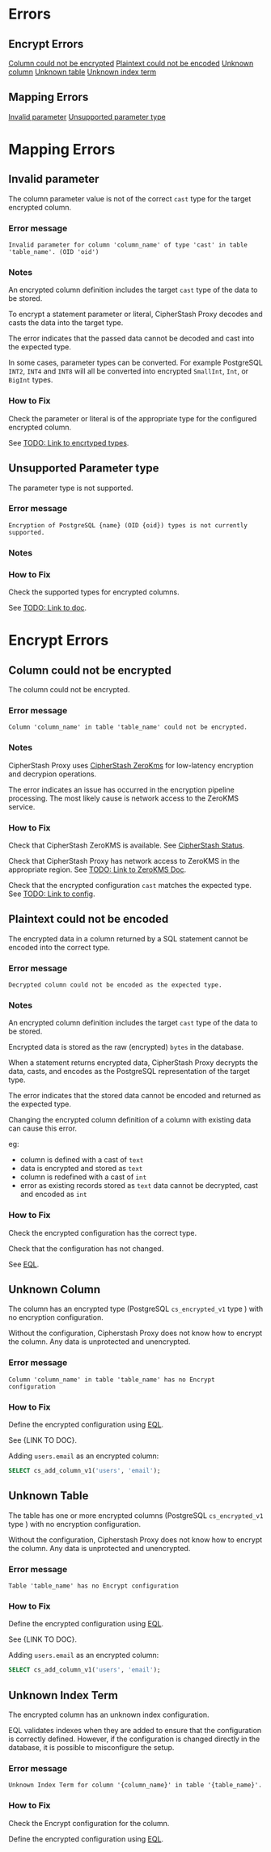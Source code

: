 

# Errors

## Encrypt Errors
[Column could not be encrypted](#encrypt-column-could-not-be-encrypted)
[Plaintext could not be encoded](#encrypt-plaintext-could-not-be-encoded)
[Unknown column](#encrypt-unknown-column)
[Unknown table](#encrypt-unknown-table)
[Unknown index term](#encrypt-unknown-index-term)


## Mapping Errors

[Invalid parameter](#mapping-invalid-parameter)
[Unsupported parameter type](#mapping-unsupported-parameter-type)


<!-- ---------------------------------------------------------------------------------------------------- -->





<!-- ---------------------------------------------------------------------------------------------------- -->

# Mapping Errors





## Invalid parameter <a id='mapping-invalid-parameter'></a>

The column parameter value is not of the correct `cast` type for the target encrypted column.


### Error message

    Invalid parameter for column 'column_name' of type 'cast' in table 'table_name'. (OID 'oid')


### Notes

An encrypted column definition includes the target `cast` type of the data to be stored.

To encrypt a statement parameter or literal, CipherStash Proxy decodes and casts the data into the target type.

The error indicates that the passed data cannot be decoded and cast into the expected type.

In some cases, parameter types can be converted.
For example PostgreSQL `INT2`, `INT4` and `INT8` will all be converted into encrypted `SmallInt`, `Int`, or `BigInt` types.


### How to Fix

Check the parameter or literal is of the appropriate type for the configured encrypted column.


See [TODO: Link to encrtyped types](https://).


<!-- ---------------------------------------------------------------------------------------------------- -->


## Unsupported Parameter type <a id='mapping-unsupported-parameter-type'></a>

The parameter type is not supported.


### Error message

    Encryption of PostgreSQL {name} (OID {oid}) types is not currently supported.

### Notes



### How to Fix

Check the supported types for encrypted columns.

See [TODO: Link to doc](https://).



<!-- ---------------------------------------------------------------------------------------------------- -->


# Encrypt Errors


## Column could not be encrypted <a id='encrypt-column-could-not-be-encrypted'></a>

The column could not be encrypted.


### Error message

    Column 'column_name' in table 'table_name' could not be encrypted.

### Notes

CipherStash Proxy uses [CipherStash ZeroKms](https://cipherstash.com/products/zerokms) for low-latency encryption and decrypion operations.

The error indicates an issue has occurred in the encryption pipeline processing.
The most likely cause is network access to the ZeroKMS service.

### How to Fix

Check that CipherStash ZeroKMS is available.
See [CipherStash Status](https://status.cipherstash.com/).

Check that CipherStash Proxy has network access to ZeroKMS in the appropriate region.
See [TODO: Link to ZeroKMS Doc](https://).

Check that the encrypted configuration `cast` matches the expected type.
See [TODO: Link to config](https://).



<!-- ---------------------------------------------------------------------------------------------------- -->



## Plaintext could not be encoded <a id='encrypt-plaintext-could-not-be-encoded'></a>

The encrypted data in a column returned by a SQL statement cannot be encoded into the correct type.

### Error message

    Decrypted column could not be encoded as the expected type.

### Notes

An encrypted column definition includes the target `cast` type of the data to be stored.

Encrypted data is stored as the raw (encrypted) `bytes` in the database.

When a statement returns encrypted data, CipherStash Proxy decrypts the data, casts, and encodes as the PostgreSQL representation of the target type.

The error indicates that the stored data cannot be encoded and returned as the expected type.

Changing the encrypted column definition of a column with existing data can cause this error.

eg:
- column is defined with a cast of `text`
- data is encrypted and stored as `text`
- column is redefined with a cast of  `int`
- error as existing records stored as `text` data cannot be decrypted, cast and encoded as `int`


### How to Fix

Check the encrypted configuration has the correct type.

Check that the configuration has not changed.

See [EQL](https://github.com/cipherstash/encrypt-query-language).


<!-- ---------------------------------------------------------------------------------------------------- -->

## Unknown Column <a id='encrypt-unknown-column'></a>

The column has an encrypted type (PostgreSQL `cs_encrypted_v1` type ) with no encryption configuration.

Without the configuration, Cipherstash Proxy does not know how to encrypt the column.
Any data is unprotected and unencrypted.


### Error message

    Column 'column_name' in table 'table_name' has no Encrypt configuration


### How to Fix

Define the encrypted configuration using [EQL](https://github.com/cipherstash/encrypt-query-language).

See {LINK TO DOC}.

Adding `users.email` as an encrypted column:

```sql
SELECT cs_add_column_v1('users', 'email');
```

<!-- ---------------------------------------------------------------------------------------------------- -->


## Unknown Table <a id='encrypt-unknown-table'></a>

The table has one or more encrypted columns (PostgreSQL `cs_encrypted_v1` type ) with no encryption configuration.

Without the configuration, Cipherstash Proxy does not know how to encrypt the column.
Any data is unprotected and unencrypted.


### Error message

    Table 'table_name' has no Encrypt configuration



### How to Fix

Define the encrypted configuration using [EQL](https://github.com/cipherstash/encrypt-query-language).

See {LINK TO DOC}.

Adding `users.email` as an encrypted column:

```sql
SELECT cs_add_column_v1('users', 'email');
```



<!-- ---------------------------------------------------------------------------------------------------- -->


## Unknown Index Term <a id='encrypt-unknown-index-term'></a>

The encrypted column has an unknown index configuration.

EQL validates indexes when they are added to ensure that the configuration is correctly defined.
However, if the configuration is changed directly in the database, it is possible to misconfigure the setup.


### Error message

    Unknown Index Term for column '{column_name}' in table '{table_name}'.


### How to Fix

Check the Encrypt configuration for the column.

Define the encrypted configuration using [EQL](https://github.com/cipherstash/encrypt-query-language).




